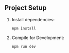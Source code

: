 ## Project Setup

1. Install dependencies:

   ```bash
   npm install
   ```

2. Compile for Development:

   ```bash
   npm run dev
   ```
